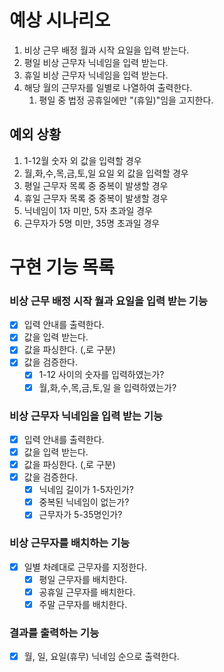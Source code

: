 # 예상 시나리오
1. 비상 근무 배정 월과 시작 요일을 입력 받는다.
2. 평일 비상 근무자 닉네임을 입력 받는다.
3. 휴일 비상 근무자 닉네임을 입력 받는다.
4. 해당 월의 근무자를 일별로 나열하여 출력한다.
    1) 평일 중 법정 공휴일에만 "(휴일)"임을 고지한다.

## 예외 상황
1. 1-12월 숫자 외 값을 입력할 경우
2. 월,화,수,목,금,토,일 요일 외 값을 입력할 경우
3. 평일 근무자 목록 중 중복이 발생할 경우
4. 휴일 근무자 목록 중 중복이 발생할 경우
5. 닉네임이 1자 미만, 5자 초과일 경우
6. 근무자가 5명 미만, 35명 초과일 경우

# 구현 기능 목록

### 비상 근무 배정 시작 월과 요일을 입력 받는 기능

- [x] 입력 안내를 출력한다.
- [x] 값을 입력 받는다.
- [x] 값을 파싱한다. (,로 구분)
- [x] 값을 검증한다.
  - [x] 1-12 사이의 숫자를 입력하였는가?
  - [x] 월,화,수,목,금,토,일 을 입력하였는가?

### 비상 근무자 닉네임을 입력 받는 기능

- [x] 입력 안내를 출력한다.
- [x] 값을 입력 받는다.
- [x] 값을 파싱한다. (,로 구분)
- [x] 값을 검증한다.
  - [x] 닉네임 길이가 1-5자인가?
  - [x] 중복된 닉네임이 없는가?
  - [x] 근무자가 5-35명인가?

### 비상 근무자를 배치하는 기능

- [x] 일별 차례대로 근무자를 지정한다.
  - [x] 평일 근무자를 배치한다.
  - [x] 공휴일 근무자를 배치한다.
  - [x] 주말 근무자를 배치한다.

### 결과를 출력하는 기능
- [x] 월, 일, 요일(휴무) 닉네임 순으로 출력한다.